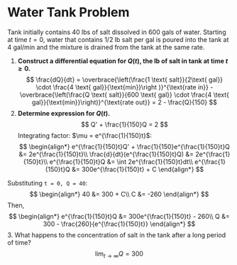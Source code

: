 # Water Tank Problem
Tank initially contains 40 lbs of salt dissolved in 600 gals of water. Starting at time $t = 0$, water that contains 1/2 lb salt per gal is poured into the tank at 4 gal/min and the mixture is drained from the tank at the same rate.

1. **Construct a differential equation for $Q(t)$, the lb of salt in tank at time $t \geq 0$.**
$$
\frac{dQ}{dt} = \overbrace{\left(\frac{1 \text{ salt}}{2\text{ gal}} \cdot \frac{4 \text{ gal}}{\text{min}}\right )}^{\text{rate in}} - \overbrace{\left(\frac{Q \text{ salt}}{600 \text{ gal}} \cdot \frac{4 \text{ gal}}{\text{min}}\right)}^{\text{rate out}} = 2 - \frac{Q}{150}
$$
2. **Determine expression for $Q(t)$.**
$$
Q' + \frac{1}{150}Q = 2
$$
Integrating factor: $\mu = e^{\frac{1}{150}t}$:
$$
\begin{align*}
e^{\frac{1}{150}t}Q' + \frac{1}{150}e^{\frac{1}{150}t}Q &= 2e^{\frac{1}{150}t}\\
\frac{d}{dt}(e^{\frac{1}{150}t}Q) &= 2e^{\frac{1}{150}t}\\
e^{\frac{1}{150}t}Q &= \int 2e^{\frac{1}{150}t}dt\\
e^{\frac{1}{150}t}Q &= 300e^{\frac{1}{150}t} + C
\end{align*}
$$

Substituting `t = 0, Q = 40`:
$$
\begin{align*}
40 &= 300 + C\\
C &= -260
\end{align*}
$$
Then,
$$
\begin{align*}
e^{\frac{1}{150}t}Q &= 300e^{\frac{1}{150}t} - 260\\
Q &= 300 - \frac{260}{e^{\frac{1}{150}t}}
\end{align*}
$$
3. What happens to the concentration of salt in the tank after a long period of time?
$$\lim_{t \to \infty}{Q} = 300$$